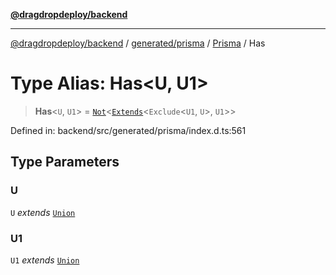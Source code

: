 [**@dragdropdeploy/backend**](../../../../../README.md)

***

[@dragdropdeploy/backend](../../../../../README.md) / [generated/prisma](../../../README.md) / [Prisma](../README.md) / Has

# Type Alias: Has\<U, U1\>

> **Has**\<`U`, `U1`\> = [`Not`](Not.md)\<[`Extends`](Extends.md)\<`Exclude`\<`U1`, `U`\>, `U1`\>\>

Defined in: backend/src/generated/prisma/index.d.ts:561

## Type Parameters

### U

`U` *extends* [`Union`](Union.md)

### U1

`U1` *extends* [`Union`](Union.md)
